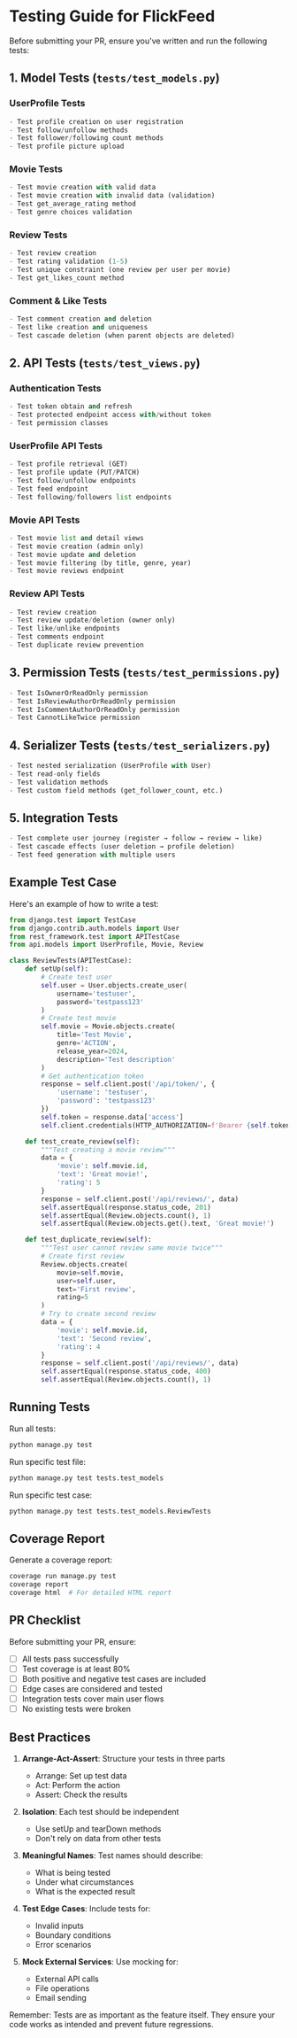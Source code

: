 # Testing Guide for FlickFeed

Before submitting your PR, ensure you've written and run the following tests:

## 1. Model Tests (`tests/test_models.py`)

### UserProfile Tests
```python
- Test profile creation on user registration
- Test follow/unfollow methods
- Test follower/following count methods
- Test profile picture upload
```

### Movie Tests
```python
- Test movie creation with valid data
- Test movie creation with invalid data (validation)
- Test get_average_rating method
- Test genre choices validation
```

### Review Tests
```python
- Test review creation
- Test rating validation (1-5)
- Test unique constraint (one review per user per movie)
- Test get_likes_count method
```

### Comment & Like Tests
```python
- Test comment creation and deletion
- Test like creation and uniqueness
- Test cascade deletion (when parent objects are deleted)
```

## 2. API Tests (`tests/test_views.py`)

### Authentication Tests
```python
- Test token obtain and refresh
- Test protected endpoint access with/without token
- Test permission classes
```

### UserProfile API Tests
```python
- Test profile retrieval (GET)
- Test profile update (PUT/PATCH)
- Test follow/unfollow endpoints
- Test feed endpoint
- Test following/followers list endpoints
```

### Movie API Tests
```python
- Test movie list and detail views
- Test movie creation (admin only)
- Test movie update and deletion
- Test movie filtering (by title, genre, year)
- Test movie reviews endpoint
```

### Review API Tests
```python
- Test review creation
- Test review update/deletion (owner only)
- Test like/unlike endpoints
- Test comments endpoint
- Test duplicate review prevention
```

## 3. Permission Tests (`tests/test_permissions.py`)
```python
- Test IsOwnerOrReadOnly permission
- Test IsReviewAuthorOrReadOnly permission
- Test IsCommentAuthorOrReadOnly permission
- Test CannotLikeTwice permission
```

## 4. Serializer Tests (`tests/test_serializers.py`)
```python
- Test nested serialization (UserProfile with User)
- Test read-only fields
- Test validation methods
- Test custom field methods (get_follower_count, etc.)
```

## 5. Integration Tests
```python
- Test complete user journey (register → follow → review → like)
- Test cascade effects (user deletion → profile deletion)
- Test feed generation with multiple users
```

## Example Test Case

Here's an example of how to write a test:

```python
from django.test import TestCase
from django.contrib.auth.models import User
from rest_framework.test import APITestCase
from api.models import UserProfile, Movie, Review

class ReviewTests(APITestCase):
    def setUp(self):
        # Create test user
        self.user = User.objects.create_user(
            username='testuser',
            password='testpass123'
        )
        # Create test movie
        self.movie = Movie.objects.create(
            title='Test Movie',
            genre='ACTION',
            release_year=2024,
            description='Test description'
        )
        # Get authentication token
        response = self.client.post('/api/token/', {
            'username': 'testuser',
            'password': 'testpass123'
        })
        self.token = response.data['access']
        self.client.credentials(HTTP_AUTHORIZATION=f'Bearer {self.token}')

    def test_create_review(self):
        """Test creating a movie review"""
        data = {
            'movie': self.movie.id,
            'text': 'Great movie!',
            'rating': 5
        }
        response = self.client.post('/api/reviews/', data)
        self.assertEqual(response.status_code, 201)
        self.assertEqual(Review.objects.count(), 1)
        self.assertEqual(Review.objects.get().text, 'Great movie!')

    def test_duplicate_review(self):
        """Test user cannot review same movie twice"""
        # Create first review
        Review.objects.create(
            movie=self.movie,
            user=self.user,
            text='First review',
            rating=5
        )
        # Try to create second review
        data = {
            'movie': self.movie.id,
            'text': 'Second review',
            'rating': 4
        }
        response = self.client.post('/api/reviews/', data)
        self.assertEqual(response.status_code, 400)
        self.assertEqual(Review.objects.count(), 1)
```

## Running Tests

Run all tests:
```bash
python manage.py test
```

Run specific test file:
```bash
python manage.py test tests.test_models
```

Run specific test case:
```bash
python manage.py test tests.test_models.ReviewTests
```

## Coverage Report

Generate a coverage report:
```bash
coverage run manage.py test
coverage report
coverage html  # For detailed HTML report
```

## PR Checklist

Before submitting your PR, ensure:

- [ ] All tests pass successfully
- [ ] Test coverage is at least 80%
- [ ] Both positive and negative test cases are included
- [ ] Edge cases are considered and tested
- [ ] Integration tests cover main user flows
- [ ] No existing tests were broken

## Best Practices

1. **Arrange-Act-Assert**: Structure your tests in three parts
   - Arrange: Set up test data
   - Act: Perform the action
   - Assert: Check the results

2. **Isolation**: Each test should be independent
   - Use setUp and tearDown methods
   - Don't rely on data from other tests

3. **Meaningful Names**: Test names should describe:
   - What is being tested
   - Under what circumstances
   - What is the expected result

4. **Test Edge Cases**: Include tests for:
   - Invalid inputs
   - Boundary conditions
   - Error scenarios

5. **Mock External Services**: Use mocking for:
   - External API calls
   - File operations
   - Email sending

Remember: Tests are as important as the feature itself. They ensure your code works as intended and prevent future regressions. 
